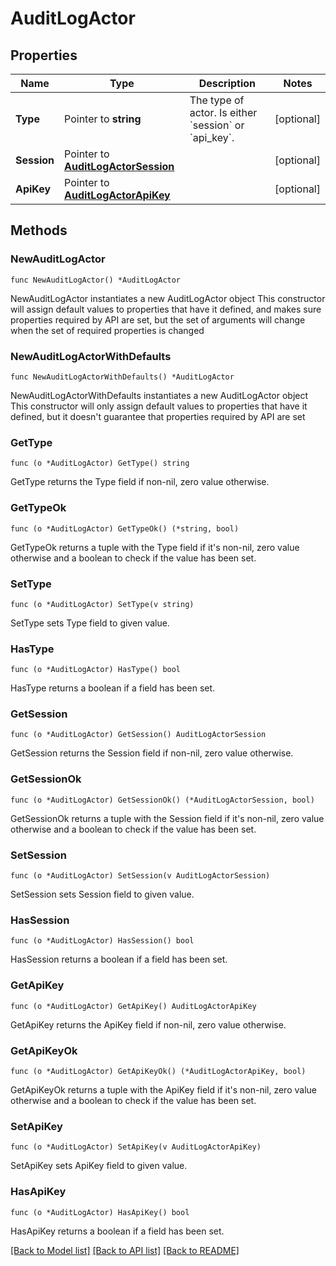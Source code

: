 # AuditLogActor

## Properties

Name | Type | Description | Notes
------------ | ------------- | ------------- | -------------
**Type** | Pointer to **string** | The type of actor. Is either &#x60;session&#x60; or &#x60;api_key&#x60;. | [optional] 
**Session** | Pointer to [**AuditLogActorSession**](AuditLogActorSession.md) |  | [optional] 
**ApiKey** | Pointer to [**AuditLogActorApiKey**](AuditLogActorApiKey.md) |  | [optional] 

## Methods

### NewAuditLogActor

`func NewAuditLogActor() *AuditLogActor`

NewAuditLogActor instantiates a new AuditLogActor object
This constructor will assign default values to properties that have it defined,
and makes sure properties required by API are set, but the set of arguments
will change when the set of required properties is changed

### NewAuditLogActorWithDefaults

`func NewAuditLogActorWithDefaults() *AuditLogActor`

NewAuditLogActorWithDefaults instantiates a new AuditLogActor object
This constructor will only assign default values to properties that have it defined,
but it doesn't guarantee that properties required by API are set

### GetType

`func (o *AuditLogActor) GetType() string`

GetType returns the Type field if non-nil, zero value otherwise.

### GetTypeOk

`func (o *AuditLogActor) GetTypeOk() (*string, bool)`

GetTypeOk returns a tuple with the Type field if it's non-nil, zero value otherwise
and a boolean to check if the value has been set.

### SetType

`func (o *AuditLogActor) SetType(v string)`

SetType sets Type field to given value.

### HasType

`func (o *AuditLogActor) HasType() bool`

HasType returns a boolean if a field has been set.

### GetSession

`func (o *AuditLogActor) GetSession() AuditLogActorSession`

GetSession returns the Session field if non-nil, zero value otherwise.

### GetSessionOk

`func (o *AuditLogActor) GetSessionOk() (*AuditLogActorSession, bool)`

GetSessionOk returns a tuple with the Session field if it's non-nil, zero value otherwise
and a boolean to check if the value has been set.

### SetSession

`func (o *AuditLogActor) SetSession(v AuditLogActorSession)`

SetSession sets Session field to given value.

### HasSession

`func (o *AuditLogActor) HasSession() bool`

HasSession returns a boolean if a field has been set.

### GetApiKey

`func (o *AuditLogActor) GetApiKey() AuditLogActorApiKey`

GetApiKey returns the ApiKey field if non-nil, zero value otherwise.

### GetApiKeyOk

`func (o *AuditLogActor) GetApiKeyOk() (*AuditLogActorApiKey, bool)`

GetApiKeyOk returns a tuple with the ApiKey field if it's non-nil, zero value otherwise
and a boolean to check if the value has been set.

### SetApiKey

`func (o *AuditLogActor) SetApiKey(v AuditLogActorApiKey)`

SetApiKey sets ApiKey field to given value.

### HasApiKey

`func (o *AuditLogActor) HasApiKey() bool`

HasApiKey returns a boolean if a field has been set.


[[Back to Model list]](../README.md#documentation-for-models) [[Back to API list]](../README.md#documentation-for-api-endpoints) [[Back to README]](../README.md)


